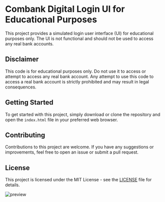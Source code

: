 # Combank Digital Login UI for Educational Purposes

This project provides a simulated login user interface (UI) for educational purposes only. The UI is not functional and should not be used to access any real bank accounts. 

## Disclaimer

This code is for educational purposes only. Do not use it to access or attempt to access any real bank account. Any attempt to use this code to access a real bank account is strictly prohibited and may result in legal consequences.

## Getting Started

To get started with this project, simply download or clone the repository and open the `index.html` file in your preferred web browser.

## Contributing

Contributions to this project are welcome. If you have any suggestions or improvements, feel free to open an issue or submit a pull request.

## License

This project is licensed under the MIT License - see the [LICENSE](LICENSE) file for details.

![preview](https://github.com/dinethlive/combank-login-UI/assets/74010757/cca5894d-4251-4276-a529-8f9a078caedf)

